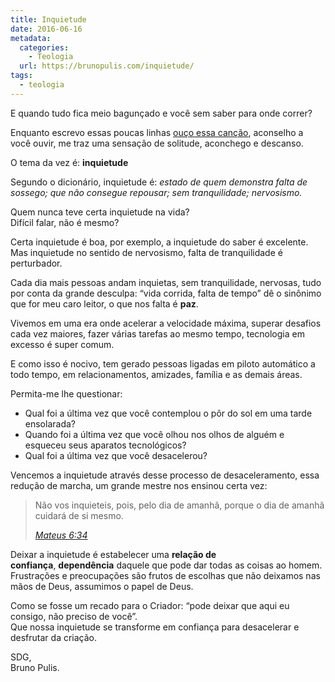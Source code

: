 ```yaml
---
title: Inquietude
date: 2016-06-16
metadata:
  categories:
    - Teologia
  url: https://brunopulis.com/inquietude/
tags:
  - teologia
---
```

E quando tudo fica meio bagunçado e você sem saber para onde correr?

Enquanto escrevo essas poucas linhas [ouço essa canção](https://www.youtube.com/watch?v=5J1zIX10dqE), aconselho a você ouvir, me traz uma sensação de solitude, aconchego e descanso.

O tema da vez é: **inquietude**

Segundo o dicionário, inquietude é: _estado de quem demonstra falta de sossego; que não consegue repousar; sem tranquilidade; nervosismo._

Quem nunca teve certa inquietude na vida?   
Difícil falar, não é mesmo?

Certa inquietude é boa, por exemplo, a inquietude do saber é excelente.   
Mas inquietude no sentido de nervosismo, falta de tranquilidade é perturbador.

Cada dia mais pessoas andam inquietas, sem tranquilidade, nervosas, tudo por conta da grande desculpa: “vida corrida, falta de tempo” dê o sinônimo que for meu caro leitor, o que nos falta é **paz**.

Vivemos em uma era onde acelerar a velocidade máxima, superar desafios cada vez maiores, fazer várias tarefas ao mesmo tempo, tecnologia em excesso é super comum.

E como isso é nocivo, tem gerado pessoas ligadas em piloto automático a todo tempo, em relacionamentos, amizades, família e as demais áreas.

Permita-me lhe questionar:

-   Qual foi a última vez que você contemplou o pôr do sol em uma tarde ensolarada?
-   Quando foi a última vez que você olhou nos olhos de alguém e esqueceu seus aparatos tecnológicos?
-   Qual foi a última vez que você desacelerou?

Vencemos a inquietude através desse processo de desaceleramento, essa redução de marcha, um grande mestre nos ensinou certa vez:

> Não vos inquieteis, pois, pelo dia de amanhã, porque o dia de amanhã cuidará de si mesmo.
> 
> <cite><a href="https://www.bibliaonline.com.br/acf/mt/6/34" target="_blank" rel="noreferrer noopener">Mateus 6:34</a></cite>

Deixar a inquietude é estabelecer uma **relação de confiança**, **dependência** daquele que pode dar todas as coisas ao homem. Frustrações e preocupações são frutos de escolhas que não deixamos nas mãos de Deus, assumimos o papel de Deus.

Como se fosse um recado para o Criador: “pode deixar que aqui eu consigo, não preciso de você”.  
Que nossa inquietude se transforme em confiança para desacelerar e desfrutar da criação.

SDG,  
Bruno Pulis.